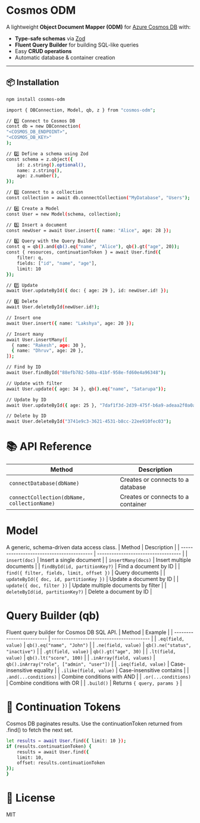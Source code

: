 # Cosmos ODM

A lightweight **Object Document Mapper (ODM)** for [Azure Cosmos DB](https://learn.microsoft.com/en-us/azure/cosmos-db/introduction) with:

- **Type-safe schemas** via [Zod](https://zod.dev/)
- **Fluent Query Builder** for building SQL-like queries
- Easy **CRUD operations**
- Automatic database & container creation

---

## 📦 Installation

```bash
npm install cosmos-odm
```

```bash
import { DBConnection, Model, qb, z } from "cosmos-odm";

// 1️⃣ Connect to Cosmos DB
const db = new DBConnection(
"<COSMOS_DB_ENDPOINT>",
"<COSMOS_DB_KEY>"
);

// 2️⃣ Define a schema using Zod
const schema = z.object({
    id: z.string().optional(),
    name: z.string(),
    age: z.number(),
});

// 3️⃣ Connect to a collection
const collection = await db.connectCollection("MyDatabase", "Users");

// 4️⃣ Create a Model
const User = new Model(schema, collection);

// 5️⃣ Insert a document
const newUser = await User.insert({ name: "Alice", age: 28 });

// 6️⃣ Query with the Query Builder
const q = qb().and(qb().eq("name", "Alice"), qb().gt("age", 20));
const { resources, continuationToken } = await User.find({
    filter: q,
    fields: ["id", "name", "age"],
    limit: 10
});

// 7️⃣ Update
await User.updateById({ doc: { age: 29 }, id: newUser.id! });

// 8️⃣ Delete
await User.deleteById(newUser.id!);
```

```bash
// Insert one
await User.insert({ name: "Lakshya", age: 20 });

// Insert many
await User.insertMany([
  { name: "Rakesh", age: 30 },
  { name: "Dhruv", age: 20 },
]);

// Find by ID
await User.findById("88efb782-5d0a-41bf-958e-fd60e4a96348");

// Update with filter
await User.update({ age: 34 }, qb().eq("name", "Satarupa"));

// Update by ID
await User.updateById({ age: 25 }, "7daf1f3d-2d39-475f-b6a9-adeaa2f0a0a2");

// Delete by ID
await User.deleteById("3741e9c3-3621-4531-b8cc-22ee910fec03");
```

# 📚 API Reference

| Method                                      | Description                        |
| ------------------------------------------- | ---------------------------------- |
| `connectDatabase(dbName)`                   | Creates or connects to a database  |
| `connectCollection(dbName, collectionName)` | Creates or connects to a container |

# Model

A generic, schema-driven data access class.
| Method | Description |
| ----------------------------------------- | ----------------------------------- |
| `insert(doc)` | Insert a single document |
| `insertMany(docs)` | Insert multiple documents |
| `findById(id, partitionKey?)` | Find a document by ID |
| `find({ filter, fields, limit, offset })` | Query documents |
| `updateById({ doc, id, partitionKey })` | Update a document by ID |
| `update({ doc, filter })` | Update multiple documents by filter |
| `deleteById(id, partitionKey?)` | Delete a document by ID |

# Query Builder (qb)

Fluent query builder for Cosmos DB SQL API.
| Method | Example |
| ------------------------- | ----------------------------------------- |
| `.eq(field, value)` | `qb().eq("name", "John")` |
| `.ne(field, value)` | `qb().ne("status", "inactive")` |
| `.gt(field, value)` | `qb().gt("age", 30)` |
| `.lt(field, value)` | `qb().lt("score", 100)` |
| `.inArray(field, values)` | `qb().inArray("role", ["admin", "user"])` |
| `.ieq(field, value)` | Case-insensitive equality |
| `.ilike(field, value)` | Case-insensitive contains |
| `.and(...conditions)` | Combine conditions with AND |
| `.or(...conditions)` | Combine conditions with OR |
| `.build()` | Returns `{ query, params }` |

# 🔹 Continuation Tokens

Cosmos DB paginates results.
Use the continuationToken returned from .find() to fetch the next set.

```bash
let results = await User.find({ limit: 10 });
if (results.continuationToken) {
    results = await User.find({
    limit: 10,
    offset: results.continuationToken
});
}
```

# 📄 License

MIT
